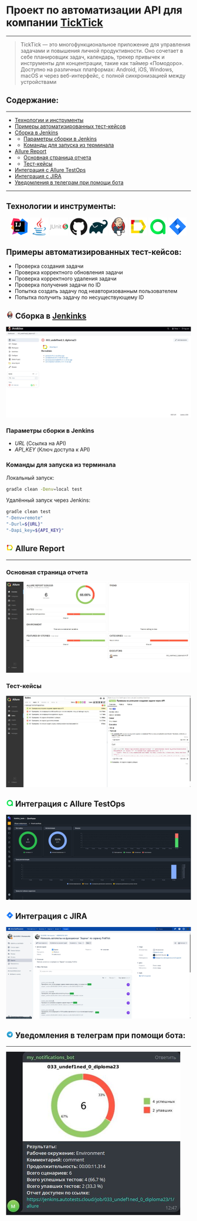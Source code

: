 # Проект по автоматизации API для компании [TickTick](https://ticktick.com/)
____

> TickTick — это многофункциональное приложение для управления задачами и повышения личной продуктивности. Оно сочетает в себе планировщик задач, календарь, трекер привычек и инструменты для концентрации, такие как таймер «Помодоро». Доступно на различных платформах: Android, iOS, Windows, macOS и через веб-интерфейс, с полной синхронизацией между устройствами

## Содержание:
___

- <a href="#tools">Технологии и инструменты</a>
- <a href="#cases">Примеры автоматизированных тест-кейсов</a>
- <a href="#jenkins">Сборка в Jenkins</a>
- - <a href="#jenkins-params">Параметры сборки в Jenkins</a>
- - <a href="#commands">Команды для запуска из терминала</a>
- <a href="#allure">Allure Report</a>
- - <a href="#allure-report">Основная страница отчета</a>
- - <a href="#allure-cases">Тест-кейсы</a>
- <a href="#testops">Интеграция с Allure TestOps</a>
- <a href="#jira">Интеграция с JIRA</a>
- <a href="#telegram">Уведомления в телеграм при помощи бота</a>
___

<a id="tools"></a>
## Технологии и инструменты:
<p align="center">
<a href="https://www.jetbrains.com/idea/"><img src="media/intellij-original.svg" width="50" height="50" /></a>
<a href="https://www.java.com/"><img src="media/java-original.svg" width="50" height="50" /></a>
<a href="https://junit.org/junit5/"><img src="media/junit-original-wordmark.svg" width="50" height="50" /></a>
<a href="https://github.com/"><img src="media/github-original.svg" width="50" height="50" /></a>
<a href="https://gradle.org/"><img src="media/gradle-original.svg" width="50" height="50" /></a>
<a href="https://www.jenkins.io/"><img src="media/jenkins-original.svg" width="50" height="50" /></a>
<a href="https://allurereport.org/"><img src="media/Allure.svg" width="50" height="50" /></a>
<a href="https://qameta.io/"><img src="media/qameta.svg" width="50" height="50" /></a>
<a href="https://www.atlassian.com/software/jira"><img src="media/Jira.svg" width="50" height="50" /></a>
</p>

<a id="cases"></a>
## Примеры автоматизированных тест-кейсов:
- Проверка создания задачи
- Проверка корректного обновления задачи
- Проверка корректного удаления задачи
- Проверка получения задачи по ID
- Попытка создать задачу под неавторизованным пользователем
- Попытка получить задачу по несуществующему ID

<a id="jenkins"></a>
## <img src="media/jenkins-original.svg" width="20" height="20" /> Сборка в [Jenkinks](https://jenkins.autotests.cloud/job/033_undef1ned_0_diploma23/)
<img src="media/jenkins.jpg"/>

<a id="jenkins-params"></a>
### Параметры сборки в Jenkins
- *URL* (Ссылка на API)
- *API_KEY* (Ключ доступа к API)

<a id="commands"></a>
### Команды для запуска из терминала

Локальный запуск:
```bash
gradle clean -Denv=local test
```

Удалённый запуск через Jenkins:
```bash
gradle clean test
"-Denv=remote"
"-Durl=${URL}"
"-Dapi_key=${API_KEY}"
```

<a id="allure"></a>
## <img src="media/Allure.svg" width="20" height="20" /> Allure Report
___

<a id="allure-report"></a>
### Основная страница отчета
<img src="media/allure-overview.jpg"/>

<a id="allure-cases"></a>
### Тест-кейсы
<img src="media/allure-report.jpg"/>

<a id="testops"></a>
## <img src="media/qameta.svg" width="20" height="20" /> Интеграция с Allure TestOps
<img src="media/allure-testops.jpg"/>

<a id="jira"></a>
## <img src="media/Jira.svg" width="20" height="20" /> Интеграция с JIRA
<img src="media/jira.jpg"/>

<a id="telegram"></a>
## <img src="media/Telegram.svg" width="20" height="20" /> Уведомления в телеграм при помощи бота:
___
<img src="media/telegram-notify.jpg"/>